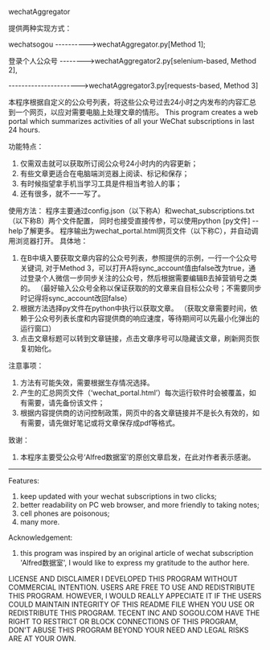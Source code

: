 wechatAggregator

提供两种实现方式：

wechatsogou ---------->wechatAggregator.py[Method 1];

登录个人公众号 -------->wechatAggregator2.py[selenium-based, Method 2], 

---------------------->wechatAggregator3.py[requests-based, Method 3]

本程序根据自定义的公众号列表，将这些公众号过去24小时之内发布的内容汇总到一个网页，以应对需要电脑上处理文章的情形。
This program creates a web portal which summarizes activities of all your WeChat subscriptions in last 24 hours.

功能特点：
1. 仅需双击就可以获取所订阅公众号24小时内的内容更新；
2. 有些文章更适合在电脑端浏览器上阅读、标记和保存；
3. 有时候指望拿手机当学习工具是件相当考验人的事；
4. 还有很多，就不一一写了。

使用方法：
程序主要通过config.json（以下称A）和wechat_subscriptions.txt（以下称B）两个文件配置，
同时也接受直接传参，可以使用python [py文件] --help了解更多。
程序输出为wechat_portal.html网页文件（以下称C），并自动调用浏览器打开。
具体地：
1. 在B中填入要获取文章内容的公众号列表，参照提供的示例，一行一个公众号关键词,
   对于Method 3，可以打开A将sync_account值由false改为true，通过登录个人微信一步同步关注的公众号，然后根据需要编辑B去掉营销号之类的。
  （最好输入公众号全称以保证获取的的文章来自目标公众号；不需要同步时记得将sync_account改回false）
2. 根据方法选择py文件在python中执行以获取文章。
  （获取文章需要时间，依赖于公众号列表长度和内容提供商的响应速度，等待期间可以先最小化弹出的运行窗口）
3. 点击文章标题可以转到文章链接，点击文章序号可以隐藏该文章，刷新网页恢复初始化。

注意事项：
1. 方法有可能失效，需要根据生存情况选择。
2. 产生的汇总网页文件（‘wechat_portal.html’）每次运行软件时会被覆盖，如有需要，请先备份该文件；
3. 根据内容提供商的访问控制政策，网页中的各文章链接并不是长久有效的，如有需要，请先做好笔记或将文章保存成pdf等格式。

致谢：
1. 本程序主要受公众号‘Alfred数据室’的原创文章启发，在此对作者表示感谢。

-----------------------------------------------------------------------------------------------------------------------------
Features:
1. keep updated with your wechat subscriptions in two clicks;
2. better readability on PC web browser, and more friendly to taking notes;
3. cell phones are poisonous;
4. many more.

Acknowledgement:
1. this program was inspired by an original article of wechat subscription 'Alfred数据室', I would like to express my gratitude to the author here.

LICENSE AND DISCLAIMER
I DEVELOPED THIS PROGRAM WITHOUT COMMERCIAL INTENTION. USERS ARE FREE TO USE AND REDISTRIBUTE THIS PROGRAM.
HOWEVER, I WOULD REALLY APPECIATE IT IF THE USERS COULD MAINTAIN INTEGRITY OF THIS README FILE WHEN YOU USE OR REDISTRIBUTE THIS PROGRAM.
TECENT INC AND SOGOU.COM HAVE THE RIGHT TO RESTRICT OR BLOCK CONNECTIONS OF THIS PROGRAM, DON'T ABUSE THIS PROGRAM BEYOND YOUR NEED AND LEGAL RISKS ARE AT YOUR OWN.
